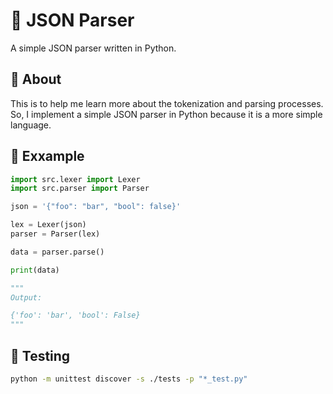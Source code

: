 # 🧩 JSON Parser

A simple JSON parser written in Python.

## 🎯 About

This is to help me learn more about the tokenization and parsing processes. So, I implement a simple JSON parser in Python because it is a more simple language.

## 🛝 Exxample

```py
import src.lexer import Lexer
import src.parser import Parser

json = '{"foo": "bar", "bool": false}'

lex = Lexer(json)
parser = Parser(lex)

data = parser.parse()

print(data)

"""
Output:

{'foo': 'bar', 'bool': False}
"""
```

## 🧸 Testing

```sh
python -m unittest discover -s ./tests -p "*_test.py"
```
